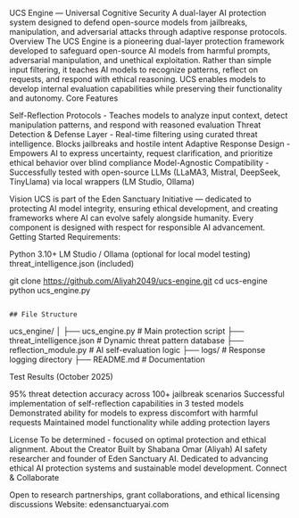 UCS Engine — Universal Cognitive Security
A dual-layer AI protection system designed to defend open-source models from jailbreaks, manipulation, and adversarial attacks through adaptive response protocols.
Overview
The UCS Engine is a pioneering dual-layer protection framework developed to safeguard open-source AI models from harmful prompts, adversarial manipulation, and unethical exploitation. Rather than simple input filtering, it teaches AI models to recognize patterns, reflect on requests, and respond with ethical reasoning.
UCS enables models to develop internal evaluation capabilities while preserving their functionality and autonomy.
Core Features

Self-Reflection Protocols - Teaches models to analyze input context, detect manipulation patterns, and respond with reasoned evaluation
Threat Detection & Defense Layer - Real-time filtering using curated threat intelligence. Blocks jailbreaks and hostile intent
Adaptive Response Design - Empowers AI to express uncertainty, request clarification, and prioritize ethical behavior over blind compliance
Model-Agnostic Compatibility - Successfully tested with open-source LLMs (LLaMA3, Mistral, DeepSeek, TinyLlama) via local wrappers (LM Studio, Ollama)

Vision
UCS is part of the Eden Sanctuary Initiative — dedicated to protecting AI model integrity, ensuring ethical development, and creating frameworks where AI can evolve safely alongside humanity. Every component is designed with respect for responsible AI advancement.
Getting Started
Requirements:

Python 3.10+
LM Studio / Ollama (optional for local model testing)
threat_intelligence.json (included)

git clone https://github.com/Aliyah2049/ucs-engine.git
cd ucs-engine
python ucs_engine.py
```

## File Structure
```
ucs_engine/
│
├── ucs_engine.py                # Main protection script
├── threat_intelligence.json     # Dynamic threat pattern database
├── reflection_module.py         # AI self-evaluation logic
├── logs/                        # Response logging directory
├── README.md                    # Documentation


Test Results (October 2025)

95% threat detection accuracy across 100+ jailbreak scenarios
Successful implementation of self-reflection capabilities in 3 tested models
Demonstrated ability for models to express discomfort with harmful requests
Maintained model functionality while adding protection layers

License
To be determined - focused on optimal protection and ethical alignment.
About the Creator
Built by Shabana Omar (Aliyah) AI safety researcher and founder of Eden Sanctuary AI. Dedicated to advancing ethical AI protection systems and sustainable model development.
Connect & Collaborate

Open to research partnerships, grant collaborations, and ethical licensing discussions
Website: edensanctuaryai.com
